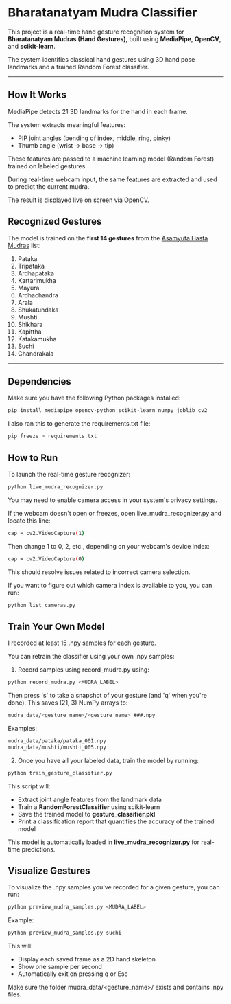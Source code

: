 # Bharatanatyam Mudra Classifier

This project is a real-time hand gesture recognition system for **Bharatanatyam Mudras (Hand Gestures)**, built using **MediaPipe**, **OpenCV**, and **scikit-learn**.

The system identifies classical hand gestures using 3D hand pose landmarks and a trained Random Forest classifier.

---

## How It Works

MediaPipe detects 21 3D landmarks for the hand in each frame.

The system extracts meaningful features:
- PIP joint angles (bending of index, middle, ring, pinky)
- Thumb angle (wrist → base → tip)

These features are passed to a machine learning model (Random Forest) trained on labeled gestures.

During real-time webcam input, the same features are extracted and used to predict the current mudra.

The result is displayed live on screen via OpenCV.

## Recognized Gestures

The model is trained on the **first 14 gestures** from the [Asamyuta Hasta Mudras](https://www.natyasutraonline.com/picture-gallery/asamyuta-hasta-bharatanatyam) list:

1. Pataka  
2. Tripataka  
3. Ardhapataka  
4. Kartarimukha  
5. Mayura  
6. Ardhachandra  
7. Arala  
8. Shukatundaka 
9. Mushti  
10. Shikhara  
11. Kapittha  
12. Katakamukha  
13. Suchi  
14. Chandrakala  

---

## Dependencies

Make sure you have the following Python packages installed:

```bash
pip install mediapipe opencv-python scikit-learn numpy joblib cv2
```

I also ran this to generate the requirements.txt file:

```bash
pip freeze > requirements.txt                       
```

## How to Run

To launch the real-time gesture recognizer:

```bash
python live_mudra_recognizer.py
```

You may need to enable camera access in your system's privacy settings.

If the webcam doesn't open or freezes, open live_mudra_recognizer.py and locate this line:

```bash
cap = cv2.VideoCapture(1)
```

Then change 1 to 0, 2, etc., depending on your webcam's device index:
```bash
cap = cv2.VideoCapture(0)
```

This should resolve issues related to incorrect camera selection.

If you want to figure out which camera index is available to you, you can run: 

```bash
python list_cameras.py
```

## Train Your Own Model

I recorded at least 15 .npy samples for each gesture.

You can retrain the classifier using your own .npy samples:

1. Record samples using record_mudra.py using:

```bash
python record_mudra.py <MUDRA_LABEL>
```

Then press 's' to take a snapshot of your gesture (and 'q' when you're done). This saves (21, 3) NumPy arrays to:

```bash
mudra_data/<gesture_name>/<gesture_name>_###.npy
```

Examples:

```bash
mudra_data/pataka/pataka_001.npy
mudra_data/mushti/mushti_005.npy
```

2. Once you have all your labeled data, train the model by running:

```bash
python train_gesture_classifier.py
```

This script will:
- Extract joint angle features from the landmark data
- Train a **RandomForestClassifier** using scikit-learn
- Save the trained model to **gesture_classifier.pkl**
- Print a classification report that quantifies the accuracy of the trained model

This model is automatically loaded in **live_mudra_recognizer.py** for real-time predictions.

## Visualize Gestures

To visualize the .npy samples you’ve recorded for a given gesture, you can run:

```bash
python preview_mudra_samples.py <MUDRA_LABEL>
```

Example:

```bash
python preview_mudra_samples.py suchi
```

This will:
- Display each saved frame as a 2D hand skeleton
- Show one sample per second
- Automatically exit on pressing q or Esc

Make sure the folder mudra_data/<gesture_name>/ exists and contains .npy files.